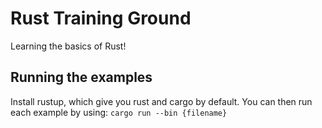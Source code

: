 # Rust Training Ground

Learning the basics of Rust!

## Running the examples

Install rustup, which give you rust and cargo by default. You can then run each example by using:
`cargo run --bin {filename}`
